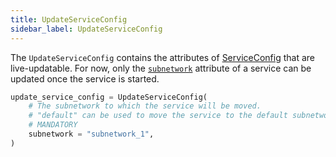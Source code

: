 ```yaml
---
title: UpdateServiceConfig
sidebar_label: UpdateServiceConfig
---
```


The `UpdateServiceConfig` contains the attributes of [ServiceConfig][service-config] that are live-updatable. For now, only the [`subnetwork`][subnetworks-reference] attribute of a service can be updated once the service is started.

```python
update_service_config = UpdateServiceConfig(
    # The subnetwork to which the service will be moved.
    # "default" can be used to move the service to the default subnetwork
    # MANDATORY
    subnetwork = "subnetwork_1",
)
```

<!--------------- ONLY LINKS BELOW THIS POINT ---------------------->
[service-config]: ./service-config.md
[subnetworks-reference]: ../reference/subnetworks.md
